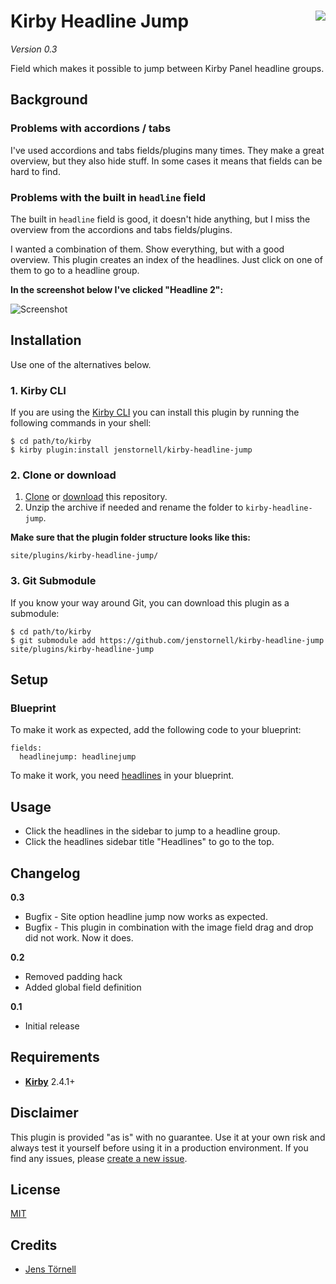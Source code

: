 # Kirby Headline Jump [<img src="https://img.shields.io/badge/donation-buy%20me%20a%20beer-yellow.svg" align="right">](https://www.paypal.me/DevoneraAB)

*Version 0.3*

Field which makes it possible to jump between Kirby Panel headline groups.

## Background

### Problems with accordions / tabs

I've used accordions and tabs fields/plugins many times. They make a great overview, but they also hide stuff. In some cases it means that fields can be hard to find.

### Problems with the built in `headline` field

The built in `headline` field is good, it doesn't hide anything, but I miss the overview from the accordions and tabs fields/plugins.

I wanted a combination of them. Show everything, but with a good overview. This plugin creates an index of the headlines. Just click on one of them to go to a headline group.

**In the screenshot below I've clicked "Headline 2":**

![Screenshot](docs/screenshot.png)

## Installation

Use one of the alternatives below.

### 1. Kirby CLI

If you are using the [Kirby CLI](https://github.com/getkirby/cli) you can install this plugin by running the following commands in your shell:

```
$ cd path/to/kirby
$ kirby plugin:install jenstornell/kirby-headline-jump
```

### 2. Clone or download

1. [Clone](https://github.com/jenstornell/kirby-headline-jump.git) or [download](https://github.com/jenstornell/kirby-headline-jump/archive/master.zip)  this repository.
2. Unzip the archive if needed and rename the folder to `kirby-headline-jump`.

**Make sure that the plugin folder structure looks like this:**

```
site/plugins/kirby-headline-jump/
```

### 3. Git Submodule

If you know your way around Git, you can download this plugin as a submodule:

```
$ cd path/to/kirby
$ git submodule add https://github.com/jenstornell/kirby-headline-jump site/plugins/kirby-headline-jump
```

## Setup

### Blueprint

To make it work as expected, add the following code to your blueprint:

```
fields:
  headlinejump: headlinejump
```

To make it work, you need [headlines](https://getkirby.com/docs/cheatsheet/panel-fields/headline) in your blueprint.

## Usage

- Click the headlines in the sidebar to jump to a headline group.
- Click the headlines sidebar title "Headlines" to go to the top. 

## Changelog

**0.3**

- Bugfix - Site option headline jump now works as expected.
- Bugfix - This plugin in combination with the image field drag and drop did not work. Now it does.

**0.2**

- Removed padding hack
- Added global field definition

**0.1**

- Initial release

## Requirements

- [**Kirby**](https://getkirby.com/) 2.4.1+

## Disclaimer

This plugin is provided "as is" with no guarantee. Use it at your own risk and always test it yourself before using it in a production environment. If you find any issues, please [create a new issue](https://github.com/jenstornell/kirby-headline-jump/issues/new).

## License

[MIT](https://opensource.org/licenses/MIT)

## Credits

- [Jens Törnell](https://github.com/jenstornell)